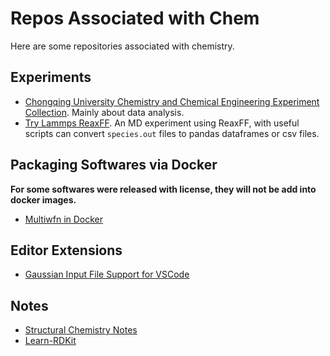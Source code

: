 # Repos Associated with Chem

Here are some repositories associated with chemistry.

## Experiments

- [Chongqing University Chemistry and Chemical Engineering Experiment Collection](https://github.com/mizu-bai/Chongqing-University-Chemistry-and-Chemical-Engineering-Experiment-Collection). Mainly about data analysis.
- [Try Lammps ReaxFF](https://github.com/mizu-bai/Try-Lammps-ReaxFF). An MD experiment using ReaxFF, with useful scripts can convert `species.out` files to pandas dataframes or csv files.

## Packaging Softwares via Docker

**For some softwares were released with license, they will not be add into docker images.**

- [Multiwfn in Docker](https://github.com/mizu-bai/Multiwfn-in-Docker)

## Editor Extensions

- [Gaussian Input File Support for VSCode](https://github.com/mizu-bai/VSCode-Gaussian-Input-File-Support)

## Notes

- [Structural Chemistry Notes](https://github.com/mizu-bai/Structural-Chemistry-Notes)
- [Learn-RDKit](https://github.com/mizu-bai/Learn-RDKit)

